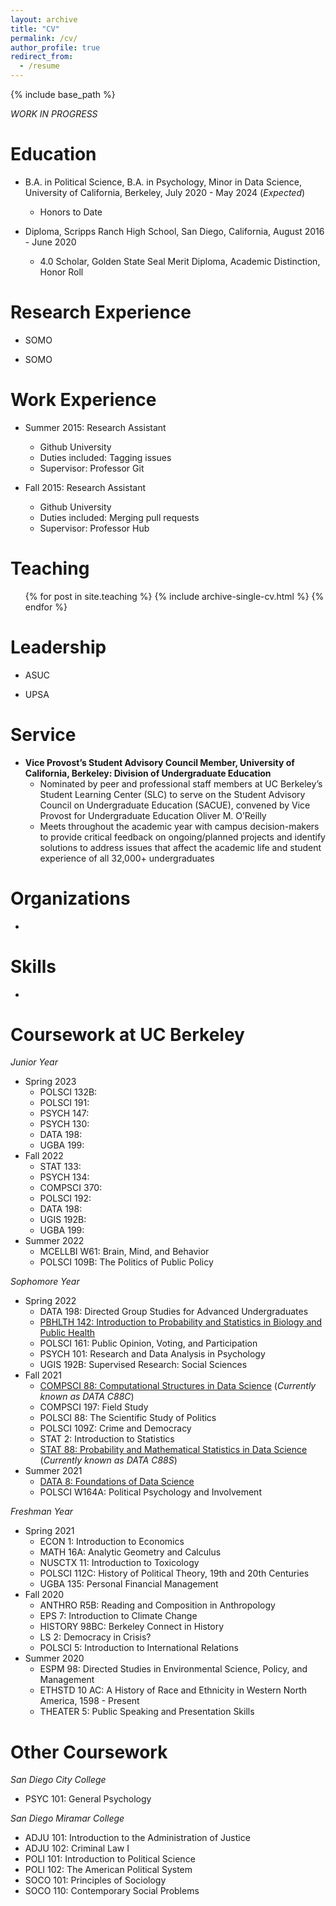 ```yaml
---
layout: archive
title: "CV"
permalink: /cv/
author_profile: true
redirect_from:
  - /resume
---
```


{% include base_path %}

_WORK IN PROGRESS_

Education
======
* B.A. in Political Science, B.A. in Psychology, Minor in Data Science, University of California, Berkeley, July 2020 - May 2024 (_Expected_)
  * Honors to Date

* Diploma, Scripps Ranch High School, San Diego, California, August 2016 - June 2020
  * 4.0 Scholar, Golden State Seal Merit Diploma, Academic Distinction, Honor Roll

Research Experience
======
* SOMO

* SOMO

Work Experience
======
* Summer 2015: Research Assistant
  * Github University
  * Duties included: Tagging issues
  * Supervisor: Professor Git

* Fall 2015: Research Assistant
  * Github University
  * Duties included: Merging pull requests
  * Supervisor: Professor Hub

Teaching
======
  <ul>{% for post in site.teaching %}
    {% include archive-single-cv.html %}
  {% endfor %}</ul>
  
Leadership
======
* ASUC

* UPSA

Service
======
* __Vice Provost’s Student Advisory Council Member, University of California, Berkeley: Division of Undergraduate Education__
  * Nominated by peer and professional staff members at UC Berkeley’s Student Learning Center (SLC) to serve on the Student Advisory Council on Undergraduate Education (SACUE), convened by Vice Provost for Undergraduate Education Oliver M. O’Reilly
  * Meets throughout the academic year with campus decision-makers to provide critical feedback on ongoing/planned projects and identify solutions to address issues that affect the academic life and student experience of all 32,000+ undergraduates

Organizations
======
* 

Skills
======
* 

Coursework at UC Berkeley
======
_Junior Year_
* Spring 2023
  * POLSCI 132B: 
  * POLSCI 191: 
  * PSYCH 147: 
  * PSYCH 130: 
  * DATA 198: 
  * UGBA 199: 
* Fall 2022
  * STAT 133: 
  * PSYCH 134: 
  * COMPSCI 370: 
  * POLSCI 192: 
  * DATA 198: 
  * UGIS 192B: 
  * UGBA 199: 
* Summer 2022
  * MCELLBI W61: Brain, Mind, and Behavior
  * POLSCI 109B: The Politics of Public Policy

_Sophomore Year_
* Spring 2022
  * DATA 198: Directed Group Studies for Advanced Undergraduates
  * [PBHLTH 142: Introduction to Probability and Statistics in Biology and Public Health](https://ph142-ucb.github.io/sp22/)
  * POLSCI 161: Public Opinion, Voting, and Participation
  * PSYCH 101: Research and Data Analysis in Psychology
  * UGIS 192B: Supervised Research: Social Sciences
* Fall 2021
  * [COMPSCI 88: Computational Structures in Data Science](https://c88c.org/fa21/) (_Currently known as DATA C88C_)
  * COMPSCI 197: Field Study
  * POLSCI 88: The Scientific Study of Politics
  * POLSCI 109Z: Crime and Democracy
  * STAT 2: Introduction to Statistics
  * [STAT 88: Probability and Mathematical Statistics in Data Science](http://stat88.org/) (_Currently known as DATA C88S_)
* Summer 2021
  * [DATA 8: Foundations of Data Science](http://www.data8.org/su21/)
  * POLSCI W164A: Political Psychology and Involvement

_Freshman Year_
* Spring 2021
  * ECON 1: Introduction to Economics
  * MATH 16A: Analytic Geometry and Calculus
  * NUSCTX 11: Introduction to Toxicology
  * POLSCI 112C: History of Political Theory, 19th and 20th Centuries
  * UGBA 135: Personal Financial Management
* Fall 2020
  * ANTHRO R5B: Reading and Composition in Anthropology
  * EPS 7: Introduction to Climate Change
  * HISTORY 98BC:	Berkeley Connect in History
  * LS 2: Democracy in Crisis?
  * POLSCI 5: Introduction to International Relations
* Summer 2020
  * ESPM 98: Directed Studies in Environmental Science, Policy, and Management
  * ETHSTD 10 AC: A History of Race and Ethnicity in Western North America, 1598 - Present
  * THEATER 5: Public Speaking and Presentation Skills

Other Coursework
======
_San Diego City College_
* PSYC 101: General Psychology

_San Diego Miramar College_
* ADJU 101: Introduction to the Administration of Justice
* ADJU 102: Criminal Law I
* POLI 101: Introduction to Political Science
* POLI 102: The American Political System
* SOCO 101: Principles of Sociology
* SOCO 110: Contemporary Social Problems
